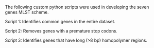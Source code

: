 
The following custom python scripts were used in developing the seven genes MLST scheme.

Script 1: Identifies common genes in the entire dataset.

Script 2: Removes genes with a premature stop codons. 

Script 3: Identifies genes that have long (>8 bp) homopolymer regions.
